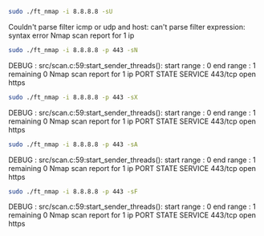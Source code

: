 ```bash
sudo ./ft_nmap -i 8.8.8.8 -sU
```
Couldn't parse filter icmp or udp and host: can't parse filter expression: syntax error
Nmap scan report for 1 ip

<!--  -->
```bash
sudo ./ft_nmap -i 8.8.8.8 -p 443 -sN
```
DEBUG : src/scan.c:59:start_sender_threads(): 
start range : 0 end range : 1 remaining 0 
Nmap scan report for 1 ip PORT       STATE        SERVICE
443/tcp   open         https


<!--  -->
```bash
sudo ./ft_nmap -i 8.8.8.8 -p 443 -sX
```
DEBUG : src/scan.c:59:start_sender_threads(): 
start range : 0 end range : 1 remaining 0 
Nmap scan report for 1 ip PORT       STATE        SERVICE
443/tcp   open         https

<!--  -->
```bash
sudo ./ft_nmap -i 8.8.8.8 -p 443 -sA
```
DEBUG : src/scan.c:59:start_sender_threads(): 
start range : 0 end range : 1 remaining 0 
Nmap scan report for 1 ip PORT       STATE        SERVICE
443/tcp   open         https

<!--  -->
```bash
sudo ./ft_nmap -i 8.8.8.8 -p 443 -sF
```
DEBUG : src/scan.c:59:start_sender_threads(): 
start range : 0 end range : 1 remaining 0 
Nmap scan report for 1 ip PORT       STATE        SERVICE
443/tcp   open         https

<!--  -->
